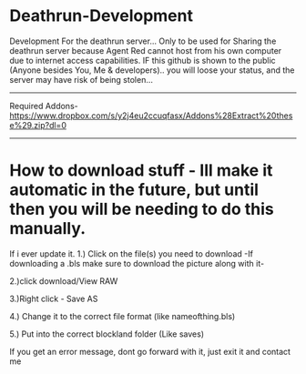 # Deathrun-Development
Development For the deathrun server...
Only to be used for Sharing the deathrun server because Agent Red cannot host from his own computer due to internet access capabilities.
IF this github is shown to the public (Anyone besides You, Me & developers).. you will loose your status, and the server may have risk of being stolen...

-----------------------------------------------------------------------------------------------------

Required Addons-
      https://www.dropbox.com/s/y2j4eu2ccuqfasx/Addons%28Extract%20these%29.zip?dl=0


-----------------------------------------------------------------------------------------------------
# How to download stuff - Ill make it automatic in the future, but until then you will be needing to do this manually.
If i ever update it.
1.) Click on the file(s) you need to download
      -If downloading a .bls make sure to download the picture along with it-

2.)click download/View RAW

3.)Right click - Save AS

4.) Change it to the correct file format (like nameofthing.bls)

5.) Put into the correct blockland folder (Like saves)

If you get an error message, dont go forward with it, just exit it and contact me

